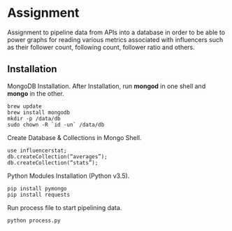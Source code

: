 # Assignment

Assignment to pipeline data from APIs into a database in order to be able to power graphs for reading various metrics associated with influencers such as their follower count, following count, follower ratio and others.

## Installation

MongoDB Installation. After Installation, run **mongod** in one shell and **mongo** in the other.
```
brew update
brew install mongodb
mkdir -p /data/db
sudo chown -R `id -un` /data/db
```

Create Database & Collections in Mongo Shell.
```
use influencerstat;
db.createCollection(“averages”);
db.createCollection(“stats”);
```

Python Modules Installation (Python v3.5).
```
pip install pymongo
pip install requests
```

Run process file to start pipelining data.
```
python process.py
```
